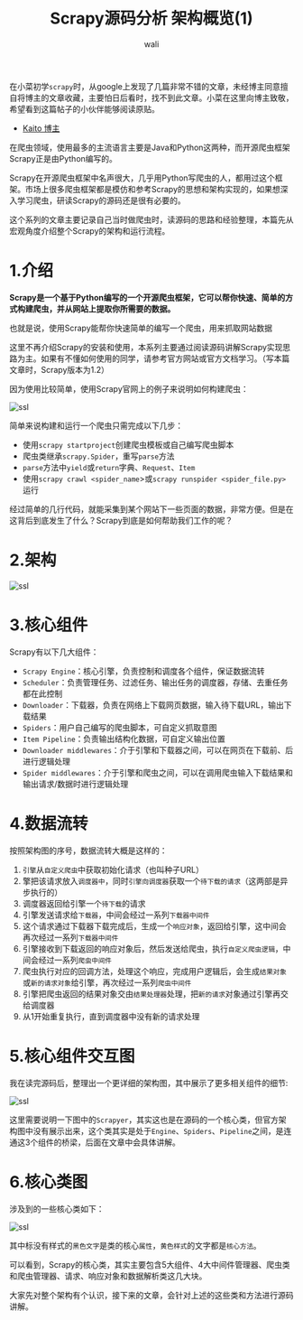 ﻿---
layout: post
title: Scrapy源码分析 架构概览(1) #标题
tagline: Scrapy源码分析 架构概览
category: python      #分类
author: wali    #作者
tag: Scrapy     #标签
ghurl:        #github url
ghurl_zip:   #github zip下载
comments: true

post_nav: ["1.介绍","2.架构","3.核心组件","4.数据流转","5.核心组件交互图","6.核心类图"] 
group_tag: Scrapy 1.7
---

在小菜初学`scrapy`时，从google上发现了几篇非常不错的文章，未经博主同意擅自将博主的文章收藏，主要怕日后看时，找不到此文章。小菜在这里向博主致敬，希望看到这篇帖子的小伙伴能够阅读原贴。

- [Kaito 博主](http://kaito-kidd.com/2016/11/01/scrapy-code-analyze-architecture/ "http://kaito-kidd.com/2016/11/01/scrapy-code-analyze-architecture/")

在爬虫领域，使用最多的主流语言主要是Java和Python这两种，而开源爬虫框架Scrapy正是由Python编写的。

Scrapy在开源爬虫框架中名声很大，几乎用Python写爬虫的人，都用过这个框架。市场上很多爬虫框架都是模仿和参考Scrapy的思想和架构实现的，如果想深入学习爬虫，研读Scrapy的源码还是很有必要的。

这个系列的文章主要记录自己当时做爬虫时，读源码的思路和经验整理，本篇先从宏观角度介绍整个Scrapy的架构和运行流程。


# 1.介绍

**Scrapy是一个基于Python编写的一个开源爬虫框架，它可以帮你快速、简单的方式构建爬虫，并从网站上提取你所需要的数据。**

也就是说，使用Scrapy能帮你快速简单的编写一个爬虫，用来抓取网站数据

这里不再介绍Scrapy的安装和使用，本系列主要通过阅读源码讲解Scrapy实现思路为主。如果有不懂如何使用的同学，请参考官方网站或官方文档学习。（写本篇文章时，Scrapy版本为1.2）

因为使用比较简单，使用Scrapy官网上的例子来说明如何构建爬虫：

![ssl](https://raw.githubusercontent.com/walidream/waliblog/gh-pages/static/image/python/python_23.png)

简单来说构建和运行一个爬虫只需完成以下几步：
- 使用`scrapy startproject`创建爬虫模板或自己编写爬虫脚本
- 爬虫类继承`scrapy.Spider`，重写`parse`方法
- `parse`方法中`yield`或`return`字典、`Request`、`Item`
- 使用`scrapy crawl <spider_name`>或`scrapy runspider <spider_file.py>`运行

经过简单的几行代码，就能采集到某个网站下一些页面的数据，非常方便。但是在这背后到底发生了什么？Scrapy到底是如何帮助我们工作的呢？

# 2.架构

![ssl](https://raw.githubusercontent.com/walidream/waliblog/gh-pages/static/image/python/python_22.png)

# 3.核心组件

Scrapy有以下几大组件：
- `Scrapy Engine`：核心引擎，负责控制和调度各个组件，保证数据流转
- `Scheduler`：负责管理任务、过滤任务、输出任务的调度器，存储、去重任务都在此控制
- `Downloader`：下载器，负责在网络上下载网页数据，输入待下载URL，输出下载结果
- `Spiders`：用户自己编写的爬虫脚本，可自定义抓取意图
- `Item Pipeline`：负责输出结构化数据，可自定义输出位置
- `Downloader middlewares`：介于引擎和下载器之间，可以在网页在下载前、后进行逻辑处理
- `Spider middlewares`：介于引擎和爬虫之间，可以在调用爬虫输入下载结果和输出请求/数据时进行逻辑处理

# 4.数据流转

按照架构图的序号，数据流转大概是这样的：
1. `引擎`从`自定义爬虫`中获取初始化请求（也叫种子URL）
2. 擎把该请求放入`调度器中`，同时`引擎向调度器`获取一个`待下载的请求`（这两部是异步执行的）
3. 调度器返回给引擎一个`待下载`的请求
4. 引擎发送请求给`下载器`，中间会经过一系列`下载器中间件`
5. 这个请求通过下载器下载完成后，生成一个`响应对象`，返回给引擎，这中间会再次经过一系列`下载器中间件`
6. 引擎接收到下载返回的响应对象后，然后发送给爬虫，执行`自定义爬虫逻辑`，中间会经过一系列`爬虫中间件`
7. 爬虫执行对应的回调方法，处理这个响应，完成用户逻辑后，会生成`结果对象`或`新的请求对象`给引擎，再次经过一系列`爬虫中间件`
8. 引擎把爬虫返回的结果对象交由`结果处理器`处理，把`新的请求`对象通过引擎再交给调度器
9. 从1开始重复执行，直到调度器中没有新的请求处理

# 5.核心组件交互图

我在读完源码后，整理出一个更详细的架构图，其中展示了更多相关组件的细节:

![ssl](https://raw.githubusercontent.com/walidream/waliblog/gh-pages/static/image/python/python_24.png)

这里需要说明一下图中的`Scrapyer`，其实这也是在源码的一个核心类，但官方架构图中没有展示出来，这个类其实是处于`Engine`、`Spiders`、`Pipeline`之间，是连通这3个组件的桥梁，后面在文章中会具体讲解。


# 6.核心类图

涉及到的一些核心类如下：

![ssl](https://raw.githubusercontent.com/walidream/waliblog/gh-pages/static/image/python/python_25.png)

其中标没有样式的`黑色文字`是类的核心`属性`，`黄色样式`的文字都是`核心方法`。

可以看到，Scrapy的核心类，其实主要包含5大组件、4大中间件管理器、爬虫类和爬虫管理器、请求、响应对象和数据解析类这几大块。

大家先对整个架构有个认识，接下来的文章，会针对上述的这些类和方法进行源码讲解。





































